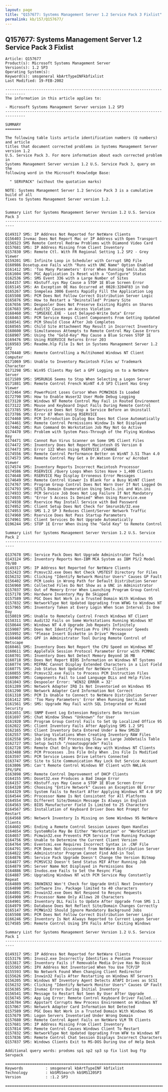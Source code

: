 ```yaml
---
layout: page
title: "Q157677: Systems Management Server 1.2 Service Pack 3 Fixlist"
permalink: kb/157/Q157677/
---
```


## Q157677: Systems Management Server 1.2 Service Pack 3 Fixlist

	Article: Q157677
	Product(s): Microsoft Systems Management Server
	Version(s): 1.2 SP3
	Operating System(s): 
	Keyword(s): smsgeneral kbArtTypeINFkbfixlist
	Last Modified: 19-FEB-2002
	
	-------------------------------------------------------------------------------
	The information in this article applies to:
	
	- Microsoft Systems Management Server version 1.2 SP3 
	-------------------------------------------------------------------------------
	
	SUMMARY
	=======
	
	The following table lists article identification numbers (Q numbers) and article
	titles that document corrected problems in Systems Management Server version 1.2
	U.S. Service Pack 3. For more information about each corrected problem in
	Systems Management Server version 1.2 U.S. Service Pack 3, query on the
	following word in the Microsoft Knowledge Base:
	
	  " SERVPACK" (without the quotation marks)
	
	NOTE: Systems Management Server 1.2 Service Pack 3 is a cumulative build of all
	fixes to Systems Management Server version 1.2.
	
	
	Summary List for Systems Management Server Version 1.2 U.S. Service Pack 3
	--------------------------------------------------------------------------
	
	Q149317 SMS: IP Address Not Reported for NetWare Clients
	Q156403 Invmac Does Not Report Mac or IP Address with Open Transport
	Q156523 SMS Remote Control Redraw Problems with Diamond Video Card
	Q157681 SMS: IP Address Missing from Client Inventory
	Q157830 SMS: Remote Ctl. With FR Regional Setting 1.2 SP2 - Grey Viewer
	Q159201 SMS: Infinite Loop in Scheduler with Corrupt SRQ File
	Q160986 Dosetup.exe Fails with "Runs with UNC Name" Option Enabled
	Q161412 SMS: 'Too Many Parameters' Error When Running Smsls.bat
	Q161604 SMS: PGC Application Is Reset with a "Configure" Status
	Q162536 SMS: SMS Event 336 with a Large Number of Sites
	Q164157 SMS: Kbstuff.sys May Cause a STOP 1E Blue Screen Error
	Q165145 SMS: An Exception 0E Has Occurred at 0028:3204F83 in VxD
	Q165267 SMS: Snmpelea 3006 Events Rapidly Fill the Application Log
	Q165508 SMS: PCM Does Not Follow Correct Distribution Server Logic
	Q165876 SMS: How to Restart a "Deinstalled" Primary Site
	Q167656 SMS: Despooler Does Not Preserve Existing Rights on Shares
	Q167683 SMS: Audit32 Causes an Access Violation
	Q168460 SMS: "SMSEXEC.EXE - Lost Delayed-Write Data" Error
	Q168463 SMS: PCM Service Keeps Client Components From Getting Updated
	Q168541 SMS: PCM Should Close After Job Completes
	Q168565 SMS: Child Site Attachment May Result in Incorrect Inventory
	Q168600 SMS: Simultaneous Attempts to Remote Control May Cause Errors
	Q168907 SMS: Using the "Gold-Key" May Cause a Blue Screen STOP 1E
	Q169476 SMS: Using RSERVICE Returns Error 203
	Q169583 SMS: Readme.hlp File Is Not in Systems Management Server 1.2 SP2
	Q170440 SMS: Remote Controlling a Multihomed Windows NT Client Computer
	Q171069 SMS: Unable to Inventory Macintosh Files w/ Trademark Character
	Q171298 SMS: Win95 Clients May Get a GPF Logging on to a NetWare Server
	Q171589 SMS: SMSRUN16 Seems to Stop When Selecting a Logon Server
	Q171881 SMS: Remote Control French WinNT 4.0 SP3 Client Has Grey Viewer
	Q172464 SMS: PowerPoint Loses Cursor When PCMWIN16 Is Loaded
	Q172790 SMS: How to Enable Wuser32 User Mode Debug Logging
	Q173120 SMS: Windows NT Remote Control May Fail in Routed Environment
	Q173122 SMS: Mouse and Keyboard Input Fails During Remote Control
	Q173785 SMS: RService Does Not Stop a Service Before an Uninstall
	Q173786 SMS: Error 87 When Using RSERVICE
	Q174460 SMS: PCM Introduction Dialog Box Does Not Close Automatically
	Q174461 SMS: Remote Control Permissions Window Is Not Displayed
	Q174462 SMS: Run Command On Workstation Job May Not Go Active
	Q174470 SMS: Problem with System Pass-Through of the Flying Windows Key
	Q174471 SMS: Cannot Run Virus Scanner on Some SMS Client Files
	Q174472 SMS: Inventory Does Not Report Macintosh OS Version 8
	Q174473 SMS: Error 122 When Using RSERVICE /CHANGE
	Q174556 SMS: Remote Control Performance Better on WinNT 3.51 Than 4.0
	Q174573 SMS: Remote Control May Get a Dr.Watson Error w/ Acrobat Viewer
	Q174574 SMS: Inventory Reports Incorrect Macintosh Processor
	Q174586 SMS: RSERVICE /Query Loops When Sites Have > 1,400 Clients
	Q174648 SMS: RSERVICE May Display Erroneous Error Messages
	Q174649 SMS: Remote Control Viewer Is Blank for a Busy WinNT Client
	Q174767 SMS: Program Group Control Does Not Warn User If Not Logged On
	Q174793 SMS: SETLS Domain Enumeration Using Smsls.ini and Win.ini
	Q174933 SMS: PCM Service Job Does Not Log Failure If Not Mandatory
	Q174935 SMS: "Error 5 Access Is Denied" When Using Rservice.exe
	Q174938 SMS: Rservice May Install Service with Bad Password
	Q174952 SMS: Client Setup Does Not Check for Smsrun16/32.exe
	Q174953 SMS: SMS 1.2 SP 3 Reduces Client/Server Network Traffic
	Q174960 SMS: Rservice Does Not Pass Startup Parameters
	Q174961 SMS: Client Services Do Not Upgrade Automatically
	Q196244 SMS: STOP 1E Error When Using the "Gold Key" to Remote Control
	
	Summary List for Systems Management Server Version 1.2 U.S. Service Pack 2
	--------------------------------------------------------------------------
	
	Q137678 SMS: Service Pack Does Not Upgrade Administrator Tools
	Q143124 SMS: Inventory Reports Non-IBM MCA System as IBM PS/2 Model 70/80
	Q149317 SMS: IP Address Not Reported for NetWare Clients
	Q152423 SMS: Pcmsvc32.exe Does Not Check \MSTEST Directory for Files
	Q156232 SMS: Clicking "Identify Network Monitor Users" Causes GP Fault
	Q156402 SMS: PCM Looks in Wrong Path for Default Distribution Server
	Q156960 SMS: Collected Files Do Not Show as a UNC in Administrator
	Q157037 SMS: Out of Memory Error When Launching Program Group Control
	Q157178 SMS: Hardware Inventory May Be Skipped
	Q157589 SMS: PGC Does Not Work in a Trusted Domain With Windows 95
	Q157832 SMS: NetworkType Not Updated Upgrading from WFWG to Windows NT
	Q157965 SMS: Inventory Taken at Every Login When Scan Interval Is One Day
	Q158019 SMS: Unable to Remotely Control French Windows NT Client
	Q158311 SMS: Audit32 Fails on Some Workstations Running Windows NT
	Q158644 SMS: Windows NT 4.0 Upgrade Job Repeats Infinitely
	Q159087 SMS: Does Not Identify Pentium Pro (P6) Processor Speeds
	Q159952 SMS: "Please Insert Diskette in Drive" Message
	Q160460 SMS: GPF in Administrator Tool During Remote Control of Netscape
	Q160461 SMS: Inventory Does Not Report the CPU Speed on Windows NT
	Q160611 SMS: AppleTalk Session Protocol Parameter Error with PCMMAC
	Q160701 SMS: Inventory Does Not Detect Memory Beyond 16 MB
	Q160718 SMS: Does Not Report BIOS Information on Windows NT Systems
	Q160774 SMS: MIFMAC Cannot Display Extended Characters in a List Field
	Q160775 SMS: Job Status Not Updated for NetWare Clients
	Q160855 SMS: Pcmsvc32.exe Fails to Process PCM Instruction Files
	Q160967 SMS: Components Fail to Load Language DLLs and Help Files
	Q161043 SMS: Despooler Error: 'WIN32 ERROR = 32'
	Q161289 SMS: Network Adapter IRQ Is Not Inventoried on Windows 95
	Q161290 SMS: Network Adapter Card Information Not Correct
	Q161310 SMS: PCM Is Unable to Connect to NetWare Distribution Server
	Q161412 SMS: 'Too Many Parameters' Error When Running Smsls.bat
	Q161561 SMS: SMS: Upgrade May Fail with SQL Integrated or Mixed Security
	Q161651 SMS: SNMP Event Log Extension Registers Beta Version
	Q161697 SMS: Chat Window Shows "Unknown" for User
	Q161920 SMS: Program Group Control Fails to Set Up Localized Office 95
	Q162022 SMS: Client Inventory Fails After Applying SMS 1.2 SP1
	Q162165 SMS: Client Inventory Data Entered Under a New SMSID
	Q162557 SMS: Sharing Violations When Creating Inventory RAW Files
	Q162558 SMS: Job Status MIF Processing Slow on Large JobDetails Table
	Q162727 SMS: Setup Switch "/noautoupgrade" Fails
	Q162728 SMS: Remote Chat Only Works One-Way with Windows NT Clients
	Q163488 SMS: PCM Processes .Ins File Only When .Ins File Is Modified
	Q163597 SMS: PCM Service Leaves Drive Letters Connected
	Q163747 SMS: Site to Site Communication May Lock Out Service Account
	Q163806 SMS: Can't Remote Control Windows NT Client with NWLink IPX/SPX
	Q163898 SMS: Remote Control Improvement of DHCP Clients
	Q164155 SMS: Doset32.exe Produces a Bad Image Error
	Q164157 SMS: Kbstuff.sys May Cause a STOP 1E Blue Screen Error
	Q164320 SMS: Choosing "Entire Network" Causes an Exception 0E Error
	Q164329 SMS: System Fails to Restart After Applying Windows NT 4.0 SP2
	Q164544 SMS: Processor Name Is Not Consistent for All Platforms
	Q164554 SMS: Different Site/Domain Message Is Always in English
	Q164563 SMS: BIOS Manufacturer Field Is Limited to 25 Characters
	Q164567 SMS: Installation of Keyboard Driver Does Not Prompt for Restart
	Q164568 SMS: Network Inventory Is Missing on Some Windows 95 NetWare Clients
	Q164602 SMS: Ending a Remote Control Session Leaves Open Handles
	Q164654 SMS: SystemRole May Be Either "Workstation" or "WorkStation"
	Q164657 SMS: Pcmwin32.exe Prevents PCM Service from Running Package
	Q164756 SMS: Unable to Determine the Current Client Version
	Q164764 SMS: Eventcmi.exe Requires Incorrect Syntax in .CNF File
	Q164791 SMS: PCM Does Not Disconnect from NetWare Distribution Server
	Q164822 SMS: Administrator Program Cannot Find Add-in Tool
	Q164876 SMS: Service Pack Upgrade Doesn't Change the Version Bitmap
	Q164877 SMS: PCMSVC32 Doesn't Send Status MIF After Running Job
	Q164879 SMS: Server Name Not Displayed in Permissions Box
	Q164886 SMS: Invdos.exe Fails to Set the Resync Flag
	Q164887 SMS: Upgrading Windows NT with PCM Service May Constantly Repeat
	Q164889 SMS: INVWIN32 Won't Check for Upgrade Until Next Inventory
	Q164890 SMS: Software Inv. Package limited to 40 characters
	Q164891 SMS: Invwin32.exe Does Not Respond to Resync Requests
	Q164900 SMS: Processor Name Only Allows 20 Characters
	Q164901 SMS: Inventory DLL Fails to Update After Upgrade from SMS 1.1
	Q164979 SMS: Database Does Not Reflect Site/Domain Changes Correctly
	Q165147 SMS: PCMWin32 Should Ignore Mandatory Background Jobs
	Q165508 SMS: PCM Does Not Follow Correct Distribution Server Logic
	Q166246 SMS: Inventory Is Not Always Reported to Current Logon Server
	Q174585 SMS: Remote Control Using IPX Fails After Exiting Windows
	
	Summary List for Systems Management Server Version 1.2 U.S. Service Pack 1
	--------------------------------------------------------------------------
	
	Q149317 SMS: IP Address Not Reported for NetWare Clients
	Q153176 SMS: Invos2.exe Incorrectly Identifies a Pentium Processor
	Q153817 SMS: Inventory Fails if Removable Media Drive Has No Disk
	Q155503 SMS: IPX Address Not Inventoried When You Use TCP/IP
	Q155593 SMS: No Network Found When Changing Client Redirector
	Q155626 SMS: Invwin32 Fails After Restarting on Windows NT Servers
	Q156205 SMS: Windows NT Inventory Agent Detects ATAPI Drives as SCSI
	Q156232 SMS: Clicking "Identify Network Monitor Users" Causes GP Fault
	Q156385 SMS: Invmac Errors During Initial Inventory
	Q156541 SMS: Message to Restart Not Seen By User After Upgrade
	Q156745 SMS: App Log Error: Remote Control Keyboard Driver Failed...
	Q156784 SMS: Appstart Corrupts New Process Environment on Windows NT
	Q157067 SMS: Network Adapter Card Information Not Detected
	Q157589 SMS: PGC Does Not Work in a Trusted Domain With Windows 95
	Q157679 SMS: Logon Servers Inventoried Under Wrong Domain
	Q157680 SMS: Remote Control Agent Fails on NetWare VLM TR Clients
	Q157681 SMS: IP Address Missing From Client Inventory
	Q157814 SMS: Remote Control Causes Windows Client To Restart
	Q157832 SMS: NetworkType Not Updated Upgrading From WFW to Windows NT
	Q157836 SMS: Remote Control Chat Session Displays Incorrect Characters
	Q157837 SMS: Windows Clients Exit to MS-DOS During Use of Help Desk
	
	Additional query words: prodsms sp1 sp2 sp3 sp fix list bug ftp Servpack
	
	======================================================================
	Keywords          : smsgeneral kbArtTypeINF kbfixlist
	Technology        : kbSMSSearch kbSMS120SP3
	Version           : :1.2 SP3
	
	=============================================================================
	
